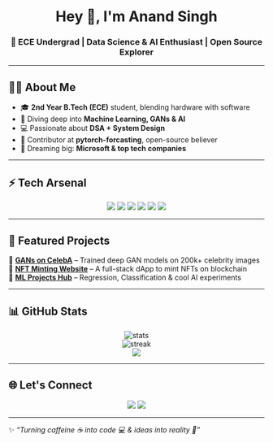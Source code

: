 <!-- Profile Banner (Optional, add a custom banner image) -->
<!-- <img src="https://github.com/your-username/your-username/blob/main/banner.png" alt="banner" /> -->

<h1 align="center">Hey 👋, I'm Anand Singh</h1>
<h3 align="center">🚀 ECE Undergrad | Data Science & AI Enthusiast | Open Source Explorer</h3>

---

## 👨‍💻 About Me  
- 🎓 **2nd Year B.Tech (ECE)** student, blending hardware with software  
- 🧠 Diving deep into **Machine Learning, GANs & AI**  
- 💻 Passionate about **DSA + System Design** 
- 🌱 Contributor at **pytorch-forcasting**, open-source believer  
- 🎯 Dreaming big: **Microsoft & top tech companies**  

---

## ⚡ Tech Arsenal  
<p align="center">
  <img src="https://img.shields.io/badge/C++-00599C?style=for-the-badge&logo=c%2B%2B&logoColor=white"/>
  <img src="https://img.shields.io/badge/Python-3776AB?style=for-the-badge&logo=python&logoColor=yellow"/>
  <img src="https://img.shields.io/badge/Scikit--learn-F7931E?style=for-the-badge&logo=scikit-learn&logoColor=white"/>
  <img src="https://img.shields.io/badge/Pandas-150458?style=for-the-badge&logo=pandas&logoColor=white"/>
  <img src="https://img.shields.io/badge/Numpy-013243?style=for-the-badge&logo=numpy&logoColor=white"/>
  <img src="https://img.shields.io/badge/Git-F05032?style=for-the-badge&logo=git&logoColor=white"/>
</p>

---

## 🚀 Featured Projects  
📌 [**GANs on CelebA**](#) – Trained deep GAN models on 200k+ celebrity images  
📌 [**NFT Minting Website**](#) – A full-stack dApp to mint NFTs on blockchain  
📌 [**ML Projects Hub**](#) – Regression, Classification & cool AI experiments  

---

## 📊 GitHub Stats  
<p align="center">
  <img src="https://github-readme-stats.vercel.app/api?username=your-username&show_icons=true&theme=tokyonight" alt="stats"/>
  <br/>
  <img src="https://github-readme-streak-stats.herokuapp.com/?user=your-username&theme=tokyonight" alt="streak"/>
  <br/>
  <img src="https://github-readme-stats.vercel.app/api/top-langs/?username=your-username&layout=compact&theme=tokyonight"/>
</p>

---

## 🌐 Let's Connect  
<p align="center">
  <a href="https://www.linkedin.com/in/anand-singh-20102-"><img src="https://img.shields.io/badge/LinkedIn-0A66C2?style=for-the-badge&logo=linkedin&logoColor=white"/></a>
  <a href="anandsingh.as1996@gmail.com"><img src="https://img.shields.io/badge/Email-D14836?style=for-the-badge&logo=gmail&logoColor=white"/></a>
</p>

---

✨ *“Turning caffeine ☕ into code 💻 & ideas into reality 🚀”*
